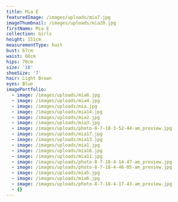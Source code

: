 ```yaml
---
title: Mia E
featuredImage: /images/uploads/mia7.jpg
imageThumbnail: /images/uploads/mia20.jpg
firstName: Mia E
collection: Girls
height: 151cm
measurementType: bust
bust: 67cm
waist: 60cm
hips: 70cm
size: '10'
shoeSize: '7'
hair: Light Brown
eyes: Blue
imagePortfolio:
  - image: /images/uploads/mia8.jpg
  - image: /images/uploads/mia4.jpg
  - image: /images/uploads/mia.jpg
  - image: /images/uploads/mia14.jpg
  - image: /images/uploads/mia2.jpg
  - image: /images/uploads/mia3.jpg
  - image: /images/uploads/photo-8-7-18-3-52-44-am_preview.jpg
  - image: /images/uploads/mia17.jpg
  - image: /images/uploads/mia13.jpg
  - image: /images/uploads/mia1.jpg
  - image: /images/uploads/mia16.jpg
  - image: /images/uploads/mia11.jpg
  - image: /images/uploads/photo-8-7-18-4-14-47-am_preview.jpg
  - image: /images/uploads/photo-8-7-18-4-46-05-am_preview.jpg
  - image: /images/uploads/mia5.jpg
  - image: /images/uploads/mia6.jpg
  - image: /images/uploads/photo-8-7-18-4-17-43-am_preview.jpg
  - {}
---
```


